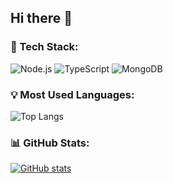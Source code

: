 ## Hi there 👋

### 🔧 Tech Stack:
![Node.js](https://img.shields.io/badge/Node.js-339933?style=flat&logo=node-dot-js&logoColor=white)
![TypeScript](https://img.shields.io/badge/TypeScript-007ACC?style=flat&logo=typescript&logoColor=white)
![MongoDB](https://img.shields.io/badge/MongoDB-47A248?style=flat&logo=mongodb&logoColor=white)

### 💡 Most Used Languages:
![Top Langs](https://github-readme-stats-one-tau-18.vercel.app/api/top-langs/?username=mikerock51&layout=compact&theme=radical)

### 📊 GitHub Stats:
[![GitHub stats](https://github-readme-stats-one-tau-18.vercel.app/api?username=mikerock51)](https://github.com/mikerock51/github-readme-stats&theme=radical)
